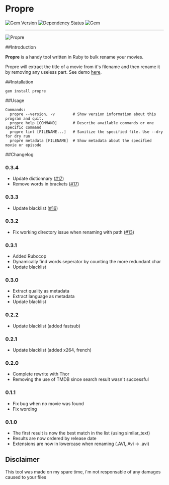 Propre
======

[![Gem Version](https://badge.fury.io/rb/propre.svg)](https://rubygems.org/gems/propre/)
[![Dependency Status](https://gemnasium.com/yadomi/propre.svg)](https://gemnasium.com/yadomi/propre)
[![Gem](https://img.shields.io/gem/dtv/propre.svg)](https://rubygems.org/gems/propre/)

---

![Propre](http://cl.ly/image/3b3M2Q2s2r2r/Image%202014-12-31%20at%204.10.46%20PM.png)

##Introduction

**Propre** is a handy tool written in Ruby to bulk rename your movies.

Propre will extract the title of a movie from it's filename and then rename it by removing any useless part. See demo [here](http://yadomi.github.io/propre/).

##Installation

    gem install propre

##Usage

    Commands:
      propre --version, -v        # Show version information about this program and quit.
      propre help [COMMAND]       # Describe available commands or one specific command
      propre lint [FILENAME...]   # Sanitize the specified file. Use --dry for dry run
      propre metadata [FILENAME]  # Show metadata about the specified movie or episode

##Changelog

### 0.3.4
  - Update dictionnary ([#17](https://github.com/yadomi/propre/issues/17))
  - Remove words in brackets ([#17](https://github.com/yadomi/propre/issues/17))

### 0.3.3
  - Update blacklist ([#16](https://github.com/yadomi/propre/issues/16))

### 0.3.2
  - Fix working directory issue when renaming with path ([#13](https://github.com/yadomi/propre/issues/13))

### 0.3.1

  - Added Rubocop
  - Dynamically find words seperator by counting the more redundant char
  - Update blacklist

### 0.3.0

  - Extract quality as metadata
  - Extract language as metadata
  - Update blacklist

### 0.2.2

  - Update blacklist (added fastsub)

### 0.2.1

  - Update blacklist (added x264, french)

### 0.2.0

  - Complete rewrite with Thor
  - Removing the use of TMDB since search result wasn't successful

### 0.1.1

  - Fix bug when no movie was found
  - Fix wording

### 0.1.0

  - The first result is now the best match in the list (using similar_text)
  - Results are now ordered by release date
  - Extensions are now in lowercase when renaming (.AVI,.Avi -> .avi)

Disclaimer
----------

This tool was made on my spare time, i'm not responsable of any damages caused to your files
